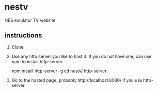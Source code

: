 # nestv
NES emulator TV website

instructions
--

1. Clone

2. Use any http server you like to host it. If you do not have one, can use npm to install http-server.

    npm install http-server -g
    cd nestv/
    http-server
    
3. Go to the hosted page, probably http://localhost:8080/ if you use http-server.

